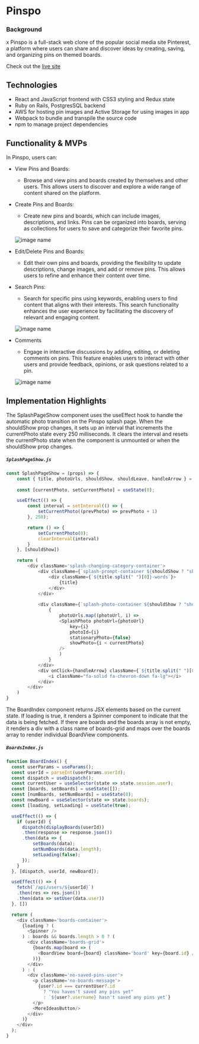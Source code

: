 # Pinspo
### Background
x
Pinspo is a full-stack web clone of the popular social media site Pinterest, a platform where users can share and discover ideas by creating, saving, and organizing pins on themed boards.

Check out the [live site](https://pinspo.onrender.com)

## Technologies
- React and JavaScript frontend with CSS3 styling and Redux state
- Ruby on Rails, PostgresSQL backend
- AWS for hosting pin images and Active Storage for using images in app
- Webpack to bundle and transpile the source code
- npm to manage project dependencies

## Functionality & MVPs
In Pinspo, users can:

- View Pins and Boards:
   - Browse and view pins and boards created by themselves and other users. This allows users to discover and explore a wide range of content shared on the platform.

- Create Pins and Boards:
   - Create new pins and boards, which can include images, descriptions, and links. Pins can be organized into boards, serving as collections for users to save and categorize their favorite pins.

   ![image name](https://media.giphy.com/media/v1.Y2lkPTc5MGI3NjExb2thNWd6YWlxYTIwam9oZnN0bWliNmYwaXZ5Zmp3bm0xN3IzaDFrcCZlcD12MV9pbnRlcm5hbF9naWZfYnlfaWQmY3Q9Zw/dVwrH4rXop8y7bCnRx/giphy.gif)

- Edit/Delete Pins and Boards:
   - Edit their own pins and boards, providing the flexibility to update descriptions, change images, and add or remove pins. This allows users to refine and enhance their content over time.

- Search Pins:
   - Search for specific pins using keywords, enabling users to find content that aligns with their interests. This search functionality enhances the user experience by facilitating the discovery of relevant and engaging content.

    ![image name](https://media.giphy.com/media/v1.Y2lkPTc5MGI3NjExeGVrN3BhajRzc2EzN3RwcjAwMnlsOWNidW5sdGdrbXJkczdtem1zMyZlcD12MV9pbnRlcm5hbF9naWZfYnlfaWQmY3Q9Zw/iKy3EN3kB6A5R0kU90/giphy.gif)
- Comments
   - Engage in interactive discussions by adding, editing, or deleting comments on pins. This feature enables users to interact with other users and provide feedback, opinions, or ask questions related to a pin.

   ![image name](https://media.giphy.com/media/v1.Y2lkPTc5MGI3NjExYjA5MTQyMnBnNTR0Z3I3Y2pydnl0Z2IxaTJwZW1jcjhleGs5Yjh5MCZlcD12MV9pbnRlcm5hbF9naWZfYnlfaWQmY3Q9Zw/WvRHG1vL4wffhndrMd/giphy.gif)

## Implementation Highlights

The SplashPageShow component uses the useEffect hook to handle the automatic photo transition on the Pinspo splash page. When the shouldShow prop changes, it sets up an interval that increments the currentPhoto state every 250 milliseconds. It clears the interval and resets the currentPhoto state when the component is unmounted or when the shouldShow prop changes.

<h5 a><strong><code>SplashPageShow.js</code></strong></h5>

```Javascript
const SplashPageShow = (props) => {
    const { title, photoUrls, shouldShow, shouldLeave, handleArrow } = props
    
    const [currentPhoto, setCurrentPhoto] = useState(0);

    useEffect(() => {
        const interval = setInterval(() => {
            setCurrentPhoto((prevPhoto) => prevPhoto + 1)
        }, 250);

        return () => {
            setCurrentPhoto(0);
            clearInterval(interval)
        }
    }, [shouldShow])

    return (
        <div className='splash-changing-category-container'>
            <div className={`splash-prompt-container ${shouldShow ? "show-page" : shouldLeave ? "leaving-page" : "hidden-page"}`}>
                <div className={`${title.split(" ")[0]}-words`}>
                    {title}
                </div>
            </div>
        
            <div className={`splash-photo-container ${shouldShow ? "show-page" : shouldLeave ? "leaving-page" : "hidden-page"}`}>
                {
                    photoUrls.map((photoUrl, i) =>
                    <SplashPhoto photoUrl={photoUrl}
                        key={i}
                        photoId={i}
                        stationaryPhoto={false}
                        showPhoto={i < currentPhoto}
                    />
                    )
                }
            </div>
            <div onClick={handleArrow} className={`${title.split(" ")[0]}-arrow first-page-arrow splash-arrow ${shouldShow ? "show-arrow" : "hidden-arrow"}`}>
                <i className="fa-solid fa-chevron-down fa-lg"></i>
            </div>
        </div>
    )
}

```

The BoardIndex component returns JSX elements based on the current state. If loading is true, it renders a Spinner component to indicate that the data is being fetched. If there are boards and the boards array is not empty, it renders a div with a class name of boards-grid and maps over the boards array to render individual BoardView components.

<h5 a><strong><code>BoardsIndex.js</code></strong></h5>

```Javascript
function BoardIndex() {
  const userParams = useParams();
  const userId = parseInt(userParams.userId);
  const dispatch = useDispatch();
  const currentUser = useSelector(state => state.session.user);
  const [boards, setBoards] = useState([]);
  const [numBoards, setNumBoards] = useState(0);
  const newBoard = useSelector(state => state.boards);
  const [loading, setLoading] = useState(true); 

  useEffect(() => {
    if (userId) {
      dispatch(displayBoards(userId))
      .then(response => response.json())
      .then(data => {
          setBoards(data);
          setNumBoards(data.length);
          setLoading(false);
      });
    }
  }, [dispatch, userId, newBoard]);

  useEffect(() => {
    fetch(`/api/users/${userId}`)
    .then(res => res.json())
    .then(data => setUser(data.user))
  }, [])

  return (
    <div className='boards-container'>
      {loading ? (
        <Spinner /> 
      ) : boards && boards.length > 0 ? (
        <div className='boards-grid'>
          {boards.map(board => (
            <BoardView board={board} className='board' key={board.id} />
          ))}
        </div>
      ) : (
        <div className='no-saved-pins-user'>
          <p className='no-boards-message'>
            {user?.id === currentUser?.id
              ? "You haven't saved any pins yet"
              : `${user?.username} hasn't saved any pins yet`}
          </p>
          <MoreIdeasButton/>
        </div>
      )}
    </div>
  );
}
```